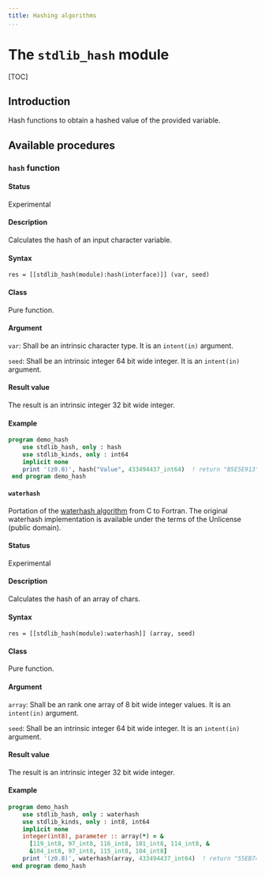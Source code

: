 ```yaml
---
title: Hashing algorithms
...
```


# The `stdlib_hash` module

[TOC]


## Introduction

Hash functions to obtain a hashed value of the provided variable.


## Available procedures


### `hash` function

#### Status

Experimental

#### Description

Calculates the hash of an input character variable.

#### Syntax

`res = [[stdlib_hash(module):hash(interface)]] (var, seed)`

#### Class

Pure function.

#### Argument

`var`: Shall be an intrinsic character type. It is an `intent(in)` argument.

`seed`: Shall be an intrinsic integer 64 bit wide integer. It is an `intent(in)` argument.

#### Result value

The result is an intrinsic integer 32 bit wide integer.


#### Example

```fortran
program demo_hash
    use stdlib_hash, only : hash
    use stdlib_kinds, only : int64
    implicit none
    print '(z0.8)', hash("Value", 433494437_int64)  ! return "B5E5E913"
 end program demo_hash
```


#### `waterhash`

Portation of the [waterhash algorithm](https://github.com/tommyettinger/waterhash) from C to Fortran.
The original waterhash implementation is available under the terms of the Unlicense (public domain).

#### Status

Experimental

#### Description

Calculates the hash of an array of chars.

#### Syntax

`res = [[stdlib_hash(module):waterhash]] (array, seed)`

#### Class

Pure function.

#### Argument

`array`: Shall be an rank one array of 8 bit wide integer values. It is an `intent(in)` argument.

`seed`: Shall be an intrinsic integer 64 bit wide integer. It is an `intent(in)` argument.

#### Result value

The result is an intrinsic integer 32 bit wide integer.


#### Example

```fortran
program demo_hash
    use stdlib_hash, only : waterhash
    use stdlib_kinds, only : int8, int64
    implicit none
    integer(int8), parameter :: array(*) = &
      [119_int8, 97_int8, 116_int8, 101_int8, 114_int8, &
      &104_int8, 97_int8, 115_int8, 104_int8]
    print '(z0.8)', waterhash(array, 433494437_int64)  ! return "55EB744D"
 end program demo_hash
```
